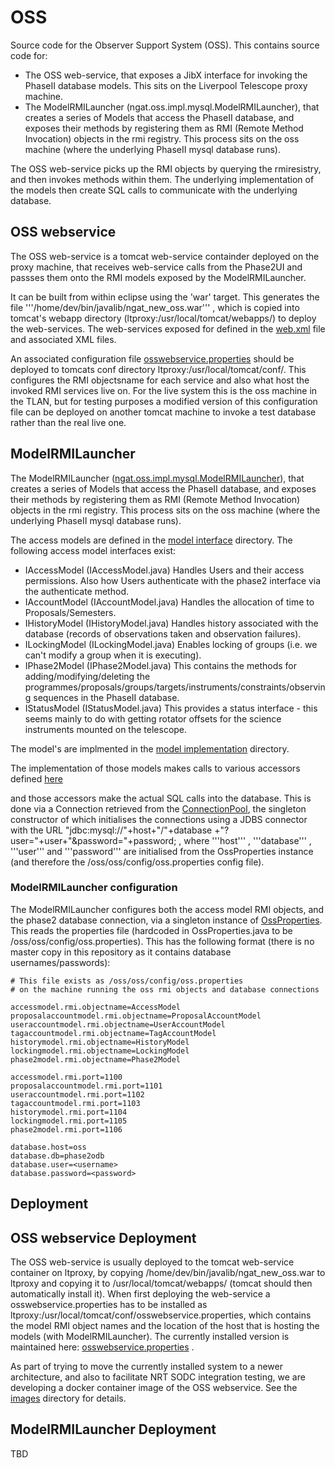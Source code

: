 # OSS

Source code for the Observer Support System (OSS). This contains source code for:
* The OSS web-service, that exposes a JibX interface for invoking the PhaseII database models. This sits on the Liverpool Telescope proxy machine.
* The ModelRMILauncher (ngat.oss.impl.mysql.ModelRMILauncher), that creates a series of Models that access the PhaseII database, and exposes their methods by registering them as RMI (Remote Method Invocation)  objects in the rmi registry. This process sits on the oss machine (where the underlying PhaseII mysql database runs).

The OSS web-service picks up the RMI objects by querying the rmiresistry, and then invokes methods within them. The underlying implementation of the models then create SQL calls to communicate with the underlying database.


## OSS webservice

The OSS web-service is a tomcat web-service containder deployed on the proxy machine, that receives web-service calls from the Phase2UI and passses them onto the RMI models exposed by the ModelRMILauncher.

It can be built from within eclipse using the 'war' target. This generates the file '''/home/dev/bin/javalib/ngat_new_oss.war''' , which is copied into tomcat's webapp directory (ltproxy:/usr/local/tomcat/webapps/) to deploy the web-services. The web-services exposed for defined in the [web.xml](WEB-INF/web.xml) file and associated XML files.

An associated configuration file [osswebservice.properties](resources/config/osswebservice.properties.live) should be deployed to tomcats conf directory ltproxy:/usr/local/tomcat/conf/. This configures the RMI objectsname for each service and also what host the invoked RMI services live on. For the live system this is the oss machine in the TLAN, but for testing purposes a modified version of this configuration file can be deployed on another tomcat machine to invoke a test database rather than the real live one.

## ModelRMILauncher

The ModelRMILauncher ([ngat.oss.impl.mysql.ModelRMILauncher](WEB-INF/src/ngat/oss/impl/mysql/ModelRMILauncher.java)), that creates a series of Models that access the PhaseII database, and exposes their methods by registering them as RMI (Remote Method Invocation) objects in the rmi registry. This process sits on the oss machine (where the underlying PhaseII mysql database runs).

The access models are defined in the [model interface](WEB-INF/src/ngat/oss/model/) directory. The following access model interfaces exist:

* IAccessModel  (IAccessModel.java) Handles Users and their access permissions. Also how Users authenticate with the phase2 interface via the authenticate method.
* IAccountModel (IAccountModel.java) Handles the allocation of time to Proposals/Semesters.
* IHistoryModel (IHistoryModel.java) Handles history associated with the database (records of observations taken and observation failures).
* ILockingModel (ILockingModel.java) Enables locking of groups (i.e. we can't modify a group when it is executing).
* IPhase2Model  (IPhase2Model.java) This contains the methods for adding/modifying/deleting the programmes/proposals/groups/targets/instruments/constraints/observing sequences in the PhaseII database.
* IStatusModel  (IStatusModel.java) This provides a status interface - this seems mainly to do with getting rotator offsets for the science instruments mounted on the telescope.

The model's are implmented in the [model implementation](WEB-INF/src/ngat/oss/impl/mysql/model) directory.

The implementation of those models makes calls to various accessors defined [here](WEB-INF/src/ngat/oss/impl/mysql/accessors)

and those accessors make the actual SQL calls into the database. This is done via a Connection retrieved from the [ConnectionPool](WEB-INF/src/ngat/oss/impl/mysql/ConnectionPool.java), the singleton constructor of which initialises the connections using a JDBS connector with the URL  "jdbc:mysql://"+host+"/"+database +"?user="+user+"&password="+password; , where '''host''' , '''database''' , '''user''' and '''password''' are initialised from the OssProperties instance (and therefore the /oss/oss/config/oss.properties config file).

### ModelRMILauncher configuration

The ModelRMILauncher configures both the access model RMI objects, and the phase2 database connection, via a singleton instance of [OssProperties](WEB-INF/src/ngat/oss/configuration/OssProperties.java). This reads the properties file (hardcoded in OssProperties.java to be /oss/oss/config/oss.properties). This has the following format (there is no master copy in this repository as it contains database usernames/passwords):

```
# This file exists as /oss/oss/config/oss.properties
# on the machine running the oss rmi objects and database connections

accessmodel.rmi.objectname=AccessModel
proposalaccountmodel.rmi.objectname=ProposalAccountModel
useraccountmodel.rmi.objectname=UserAccountModel
tagaccountmodel.rmi.objectname=TagAccountModel
historymodel.rmi.objectname=HistoryModel
lockingmodel.rmi.objectname=LockingModel
phase2model.rmi.objectname=Phase2Model

accessmodel.rmi.port=1100
proposalaccountmodel.rmi.port=1101
useraccountmodel.rmi.port=1102
tagaccountmodel.rmi.port=1103
historymodel.rmi.port=1104
lockingmodel.rmi.port=1105
phase2model.rmi.port=1106

database.host=oss
database.db=phase2odb
database.user=<username>
database.password=<password>
```

## Deployment

## OSS webservice Deployment

The OSS web-service is usually deployed to the tomcat web-service container on ltproxy, by copying /home/dev/bin/javalib/ngat_new_oss.war to ltproxy and copying it to /usr/local/tomcat/webapps/ (tomcat should then automatically install it). When first deploying the web-service a osswebservice.properties has to be installed  as ltproxy:/usr/local/tomcat/conf/osswebservice.properties, which contains the model RMI object names and the location of the host that is hosting the models (with ModelRMILauncher). The currently installed version is maintained here: [osswebservice.properties](resources/config/osswebservice.properties.live) .

As part of trying to move the currently installed system to a newer architecture, and also to facilitate NRT SODC integration testing, we are developing a docker container image of the OSS webservice. See the [images](images) directory for details.

## ModelRMILauncher Deployment

TBD

